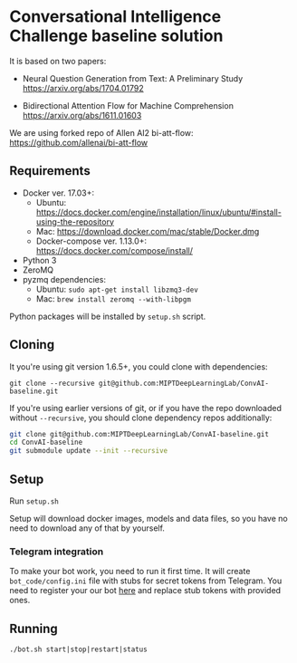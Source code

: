 # Conversational Intelligence Challenge baseline solution

It is based on two papers:
* Neural Question Generation from Text: A Preliminary Study
https://arxiv.org/abs/1704.01792

* Bidirectional Attention Flow for Machine Comprehension
https://arxiv.org/abs/1611.01603

We are using forked repo of Allen AI2 bi-att-flow: https://github.com/allenai/bi-att-flow

## Requirements
* Docker ver. 17.03+:
    * Ubuntu: https://docs.docker.com/engine/installation/linux/ubuntu/#install-using-the-repository
    * Mac: https://download.docker.com/mac/stable/Docker.dmg
    * Docker-compose ver. 1.13.0+: https://docs.docker.com/compose/install/
* Python 3
* ZeroMQ
* pyzmq dependencies:
    * Ubuntu: ```sudo apt-get install libzmq3-dev```
    * Mac: ```brew install zeromq --with-libpgm```

Python packages will be installed by ```setup.sh``` script.

## Cloning
It you're using git version 1.6.5+, you could clone with dependencies:

```git clone --recursive git@github.com:MIPTDeepLearningLab/ConvAI-baseline.git```

If you're using earlier versions of git, or if you have the repo downloaded without ```--recursive```, you should clone dependency repos additionally:

```bash
git clone git@github.com:MIPTDeepLearningLab/ConvAI-baseline.git
cd ConvAI-baseline
git submodule update --init --recursive
```

## Setup
Run ```setup.sh```

Setup will download docker images, models and data files, so you have no need to download any of that by yourself.

### Telegram integration
To make your bot work, you need to run it first time. It will create ```bot_code/config.ini``` file with stubs for secret tokens from Telegram. You need to register your our bot [here](https://core.telegram.org/bots#botfather) and replace stub tokens with provided ones.

##  Running
```./bot.sh start|stop|restart|status```
